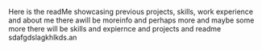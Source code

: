 Here is the readMe showcasing previous projects, skills, work experience and about me
there awill be moreinfo
and perhaps more
and maybe some more
there will be skills
and expiernce
and projects
and readme
sdafgdslagkhlkds.an
